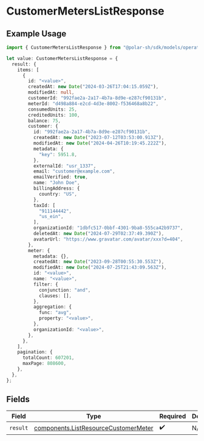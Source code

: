 # CustomerMetersListResponse

## Example Usage

```typescript
import { CustomerMetersListResponse } from "@polar-sh/sdk/models/operations/customermeterslist.js";

let value: CustomerMetersListResponse = {
  result: {
    items: [
      {
        id: "<value>",
        createdAt: new Date("2024-03-26T17:04:15.059Z"),
        modifiedAt: null,
        customerId: "992fae2a-2a17-4b7a-8d9e-e287cf90131b",
        meterId: "d498a884-e2cd-4d3e-8002-f536468a8b22",
        consumedUnits: 25,
        creditedUnits: 100,
        balance: 75,
        customer: {
          id: "992fae2a-2a17-4b7a-8d9e-e287cf90131b",
          createdAt: new Date("2023-07-12T03:53:00.913Z"),
          modifiedAt: new Date("2024-04-26T10:19:45.222Z"),
          metadata: {
            "key": 5951.8,
          },
          externalId: "usr_1337",
          email: "customer@example.com",
          emailVerified: true,
          name: "John Doe",
          billingAddress: {
            country: "US",
          },
          taxId: [
            "911144442",
            "us_ein",
          ],
          organizationId: "1dbfc517-0bbf-4301-9ba8-555ca42b9737",
          deletedAt: new Date("2024-07-29T02:37:49.390Z"),
          avatarUrl: "https://www.gravatar.com/avatar/xxx?d=404",
        },
        meter: {
          metadata: {},
          createdAt: new Date("2023-09-28T00:55:30.553Z"),
          modifiedAt: new Date("2024-07-25T21:43:09.563Z"),
          id: "<value>",
          name: "<value>",
          filter: {
            conjunction: "and",
            clauses: [],
          },
          aggregation: {
            func: "avg",
            property: "<value>",
          },
          organizationId: "<value>",
        },
      },
    ],
    pagination: {
      totalCount: 607201,
      maxPage: 808600,
    },
  },
};
```

## Fields

| Field                                                                                        | Type                                                                                         | Required                                                                                     | Description                                                                                  |
| -------------------------------------------------------------------------------------------- | -------------------------------------------------------------------------------------------- | -------------------------------------------------------------------------------------------- | -------------------------------------------------------------------------------------------- |
| `result`                                                                                     | [components.ListResourceCustomerMeter](../../models/components/listresourcecustomermeter.md) | :heavy_check_mark:                                                                           | N/A                                                                                          |